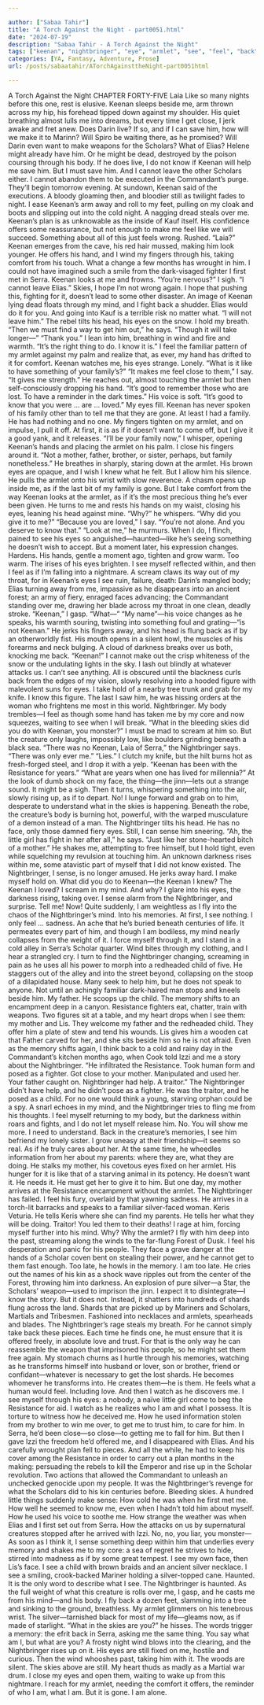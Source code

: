 ```yaml
---

author: ["Sabaa Tahir"]
title: "A Torch Against the Night - part0051.html"
date: "2024-07-19"
description: "Sabaa Tahir - A Torch Against the Night"
tags: ["keenan", "nightbringer", "eye", "armlet", "see", "feel", "back", "scholar", "know", "hand", "memory", "one", "make", "sky", "like", "get", "body", "something", "wind", "serra", "mind", "say", "family", "face", "resistance"]
categories: [YA, Fantasy, Adventure, Prose]
url: /posts/sabaatahir/ATorchAgainsttheNight-part0051html

---
```



A Torch Against the Night
CHAPTER FORTY-FIVE
Laia
Like so many nights before this one, rest is elusive. Keenan sleeps beside me, arm thrown across my hip, his forehead tipped down against my shoulder. His quiet breathing almost lulls me into dreams, but every time I get close, I jerk awake and fret anew.
Does Darin live? If so, and if I can save him, how will we make it to Marinn? Will Spiro be waiting there, as he promised? Will Darin even want to make weapons for the Scholars?
What of Elias? Helene might already have him. Or he might be dead, destroyed by the poison coursing through his body. If he does live, I do not know if Keenan will help me save him.
But I must save him. And I cannot leave the other Scholars either. I cannot abandon them to be executed in the Commandant’s purge.
They’ll begin tomorrow evening. At sundown, Keenan said of the executions. A bloody gloaming then, and bloodier still as twilight fades to night.
I ease Keenan’s arm away and roll to my feet, pulling on my cloak and boots and slipping out into the cold night.
A nagging dread steals over me. Keenan’s plan is as unknowable as the inside of Kauf itself. His confidence offers some reassurance, but not enough to make me feel like we will succeed. Something about all of this just feels wrong. Rushed.
“Laia?” Keenan emerges from the cave, his red hair mussed, making him look younger. He offers his hand, and I wind my fingers through his, taking comfort from his touch. What a change a few months has wrought in him. I could not have imagined such a smile from the dark-visaged fighter I first met in Serra.
Keenan looks at me and frowns.
“You’re nervous?”
I sigh. “I cannot leave Elias.” Skies, I hope I’m not wrong again. I hope that pushing this, fighting for it, doesn’t lead to some other disaster. An image of Keenan lying dead floats through my mind, and I fight back a shudder. Elias would do it for you. And going into Kauf is a terrible risk no matter what. “I will not leave him.”
The rebel tilts his head, his eyes on the snow. I hold my breath.
“Then we must find a way to get him out,” he says. “Though it will take longer—”
“Thank you.” I lean into him, breathing in wind and fire and warmth. “It’s the right thing to do. I know it is.”
I feel the familiar pattern of my armlet against my palm and realize that, as ever, my hand has drifted to it for comfort.
Keenan watches me, his eyes strange. Lonely.
“What is it like to have something of your family’s?”
“It makes me feel close to them,” I say. “It gives me strength.”
He reaches out, almost touching the armlet but then self-consciously dropping his hand. “It’s good to remember those who are lost. To have a reminder in the dark times.” His voice is soft. “It’s good to know that you were … are … loved.”
My eyes fill. Keenan has never spoken of his family other than to tell me that they are gone. At least I had a family. He has had nothing and no one.
My fingers tighten on my armlet, and on impulse, I pull it off. At first, it is as if it doesn’t want to come off, but I give it a good yank, and it releases.
“I’ll be your family now,” I whisper, opening Keenan’s hands and placing the armlet on his palm. I close his fingers around it. “Not a mother, father, brother, or sister, perhaps, but family nonetheless.”
He breathes in sharply, staring down at the armlet. His brown eyes are opaque, and I wish I knew what he felt. But I allow him his silence. He pulls the armlet onto his wrist with slow reverence.
A chasm opens up inside me, as if the last bit of my family is gone. But I take comfort from the way Keenan looks at the armlet, as if it’s the most precious thing he’s ever been given. He turns to me and rests his hands on my waist, closing his eyes, leaning his head against mine.
“Why?” he whispers. “Why did you give it to me?”
“Because you are loved,” I say. “You’re not alone. And you deserve to know that.”
“Look at me,” he murmurs.
When I do, I flinch, pained to see his eyes so anguished—haunted—like he’s seeing something he doesn’t wish to accept. But a moment later, his expression changes. Hardens. His hands, gentle a moment ago, tighten and grow warm.
Too warm.
The irises of his eyes brighten. I see myself reflected within, and then I feel as if I’m falling into a nightmare. A scream claws its way out of my throat, for in Keenan’s eyes I see ruin, failure, death: Darin’s mangled body; Elias turning away from me, impassive as he disappears into an ancient forest; an army of fiery, enraged faces advancing; the Commandant standing over me, drawing her blade across my throat in one clean, deadly stroke.
“Keenan,” I gasp. “What—”
“My name”—his voice changes as he speaks, his warmth souring, twisting into something foul and grating—“is not Keenan.”
He jerks his fingers away, and his head is flung back as if by an otherworldly fist. His mouth opens in a silent howl, the muscles of his forearms and neck bulging.
A cloud of darkness breaks over us both, knocking me back. “Keenan!”
I cannot make out the crisp whiteness of the snow or the undulating lights in the sky. I lash out blindly at whatever attacks us. I can’t see anything. All is obscured until the blackness curls back from the edges of my vision, slowly resolving into a hooded figure with malevolent suns for eyes. I take hold of a nearby tree trunk and grab for my knife.
I know this figure. The last I saw him, he was hissing orders at the woman who frightens me most in this world.
Nightbringer. My body trembles—I feel as though some hand has taken me by my core and now squeezes, waiting to see when I will break.
“What in the bleeding skies did you do with Keenan, you monster?” I must be mad to scream at him so. But the creature only laughs, impossibly low, like boulders grinding beneath a black sea.
“There was no Keenan, Laia of Serra,” the Nightbringer says. “There was only ever me.”
“Lies.” I clutch my knife, but the hilt burns hot as fresh-forged steel, and I drop it with a yelp. “Keenan has been with the Resistance for years.”
“What are years when one has lived for millennia?” At the look of dumb shock on my face, the thing—the jinn—lets out a strange sound. It might be a sigh.
Then it turns, whispering something into the air, slowly rising up, as if to depart. No! I lunge forward and grab on to him, desperate to understand what in the skies is happening.
Beneath the robe, the creature’s body is burning hot, powerful, with the warped musculature of a demon instead of a man. The Nightbringer tilts his head. He has no face, only those damned fiery eyes. Still, I can sense him sneering.
“Ah, the little girl has fight in her after all,” he says. “Just like her stone-hearted bitch of a mother.”
He shakes me, attempting to free himself, but I hold tight, even while squelching my revulsion at touching him. An unknown darkness rises within me, some atavistic part of myself that I did not know existed.
The Nightbringer, I sense, is no longer amused. He jerks away hard. I make myself hold on.
What did you do to Keenan—the Keenan I knew? The Keenan I loved? I scream in my mind. And why? I glare into his eyes, the darkness rising, taking over. I sense alarm from the Nightbringer, and surprise. Tell me! Now! Quite suddenly, I am weightless as I fly into the chaos of the Nightbringer’s mind. Into his memories.
At first, I see nothing. I only feel … sadness. An ache that he’s buried beneath centuries of life. It permeates every part of him, and though I am bodiless, my mind nearly collapses from the weight of it.
I force myself through it, and I stand in a cold alley in Serra’s Scholar quarter. Wind bites through my clothing, and I hear a strangled cry. I turn to find the Nightbringer changing, screaming in pain as he uses all his power to morph into a redheaded child of five. He staggers out of the alley and into the street beyond, collapsing on the stoop of a dilapidated house. Many seek to help him, but he does not speak to anyone. Not until an achingly familiar dark-haired man stops and kneels beside him.
My father.
He scoops up the child. The memory shifts to an encampment deep in a canyon. Resistance fighters eat, chatter, train with weapons. Two figures sit at a table, and my heart drops when I see them: my mother and Lis. They welcome my father and the redheaded child. They offer him a plate of stew and tend his wounds. Lis gives him a wooden cat that Father carved for her, and she sits beside him so he is not afraid.
Even as the memory shifts again, I think back to a cold and rainy day in the Commandant’s kitchen months ago, when Cook told Izzi and me a story about the Nightbringer. “He infiltrated the Resistance. Took human form and posed as a fighter. Got close to your mother. Manipulated and used her. Your father caught on. Nightbringer had help. A traitor.”
The Nightbringer didn’t have help, and he didn’t pose as a fighter. He was the traitor, and he posed as a child. For no one would think a young, starving orphan could be a spy.
A snarl echoes in my mind, and the Nightbringer tries to fling me from his thoughts. I feel myself returning to my body, but the darkness within roars and fights, and I do not let myself release him.
No. You will show me more. I need to understand.
Back in the creature’s memories, I see him befriend my lonely sister. I grow uneasy at their friendship—it seems so real. As if he truly cares about her. At the same time, he wheedles information from her about my parents: where they are, what they are doing. He stalks my mother, his covetous eyes fixed on her armlet. His hunger for it is like that of a starving animal in its potency. He doesn’t want it. He needs it. He must get her to give it to him.
But one day, my mother arrives at the Resistance encampment without the armlet. The Nightbringer has failed. I feel his fury, overlaid by that yawning sadness. He arrives in a torch-lit barracks and speaks to a familiar silver-faced woman. Keris Veturia.
He tells Keris where she can find my parents. He tells her what they will be doing.
Traitor! You led them to their deaths! I rage at him, forcing myself further into his mind. Why? Why the armlet?
I fly with him deep into the past, streaming along the winds to the far-flung Forest of Dusk. I feel his desperation and panic for his people. They face a grave danger at the hands of a Scholar coven bent on stealing their power, and he cannot get to them fast enough. Too late, he howls in the memory. I am too late. He cries out the names of his kin as a shock wave ripples out from the center of the Forest, throwing him into darkness.
An explosion of pure silver—a Star, the Scholars’ weapon—used to imprison the jinn. I expect it to disintegrate—I know the story. But it does not. Instead, it shatters into hundreds of shards flung across the land. Shards that are picked up by Mariners and Scholars, Martials and Tribesmen. Fashioned into necklaces and armlets, spearheads and blades.
The Nightbringer’s rage steals my breath. For he cannot simply take back these pieces. Each time he finds one, he must ensure that it is offered freely, in absolute love and trust. For that is the only way he can reassemble the weapon that imprisoned his people, so he might set them free again.
My stomach churns as I hurtle through his memories, watching as he transforms himself into husband or lover, son or brother, friend or confidant—whatever is necessary to get the lost shards. He becomes whomever he transforms into. He creates them—he is them. He feels what a human would feel. Including love.
And then I watch as he discovers me.
I see myself through his eyes: a nobody, a naïve little girl come to beg the Resistance for aid. I watch as he realizes who I am and what I possess.
It is torture to witness how he deceived me. How he used information stolen from my brother to win me over, to get me to trust him, to care for him. In Serra, he’d been close—so close—to getting me to fall for him. But then I gave Izzi the freedom he’d offered me, and I disappeared with Elias. And his carefully wrought plan fell to pieces.
And all the while, he had to keep his cover among the Resistance in order to carry out a plan months in the making: persuading the rebels to kill the Emperor and rise up in the Scholar revolution.
Two actions that allowed the Commandant to unleash an unchecked genocide upon my people. It was the Nightbringer’s revenge for what the Scholars did to his kin centuries before.
Bleeding skies.
A hundred little things suddenly make sense: How cold he was when he first met me. How well he seemed to know me, even when I hadn’t told him about myself. How he used his voice to soothe me. How strange the weather was when Elias and I first set out from Serra. How the attacks on us by supernatural creatures stopped after he arrived with Izzi.
No, no, you liar, you monster—
As soon as I think it, I sense something deep within him that underlies every memory and shakes me to my core: a sea of regret he strives to hide, stirred into madness as if by some great tempest. I see my own face, then Lis’s face. I see a child with brown braids and an ancient silver necklace. I see a smiling, crook-backed Mariner holding a silver-topped cane.
Haunted. It is the only word to describe what I see. The Nightbringer is haunted.
As the full weight of what this creature is rolls over me, I gasp, and he casts me from his mind—and his body. I fly back a dozen feet, slamming into a tree and sinking to the ground, breathless.
My armlet glimmers on his tenebrous wrist. The silver—tarnished black for most of my life—gleams now, as if made of starlight.
“What in the skies are you?” he hisses. The words trigger a memory: the efrit back in Serra, asking me the same thing. You say what am I, but what are you?
A frosty night wind blows into the clearing, and the Nightbringer rises up on it. His eyes are still fixed on me, hostile and curious. Then the wind whooshes past, taking him with it.
The woods are silent. The skies above are still. My heart thuds as madly as a Martial war drum. I close my eyes and open them, waiting to wake up from this nightmare. I reach for my armlet, needing the comfort it offers, the reminder of who I am, what I am.
But it is gone. I am alone.
